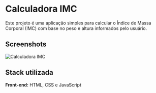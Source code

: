 # Calculadora IMC

Este projeto é uma aplicação simples para calcular o Índice de Massa Corporal (IMC) com base no peso e altura informados pelo usuário.



## Screenshots

![Calculadora IMC]()


## Stack utilizada

**Front-end:** HTML, CSS e JavaScript
